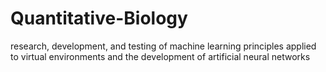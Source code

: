 # Quantitative-Biology
research, development, and testing of machine learning principles applied
to virtual environments and the development of artificial neural networks

